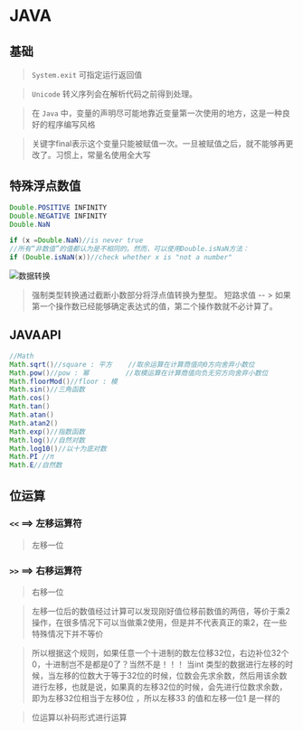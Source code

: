 # JAVA

## 基础

>  `System.exit`  可指定运行返回值

>  `Unicode`  转义序列会在解析代码之前得到处理。

> 在  `Java`  中，变量的声明尽可能地靠近变量第一次使用的地方，这是一种良好的程序编写风格

> 关键字final表示这个变量只能被赋值一次。一旦被赋值之后，就不能够再更改了。习惯上，常量名使用全大写 

## 特殊浮点数值

```java
Double.POSITIVE INFINITY 
Double.NEGATIVE INFINITY
Double.NaN
```

```java
if (x =Double.NaN)//is never true
//所有“非数值”的值都认为是不相同的。然而，可以使用Double.isNaN方法：
if (Double.isNaN(x))//check whether x is "not a number"
```

![数据转换](C:\Users\LD_moxeii\AppData\Roaming\Typora\typora-user-images\image-20230226175012134.png)

>强制类型转换通过截断小数部分将浮点值转换为整型。
>短路求值 -- > 如果第一个操作数已经能够确定表达式的值，第二个操作数就不必计算了。

## JAVAAPI

```java
//Math
Math.sqrt()//square : 平方	//取余运算在计算商值向0方向舍弃小数位
Math.pow()//pow : 幂			//取模运算在计算商值向负无穷方向舍弃小数位
Math.floorMod()//floor : 模
Math.sin()//三角函数
Math.cos()
Math.tan()
Math.atan()
Math.atan2()
Math.exp()//指数函数
Math.log()//自然对数
Math.log10()//以十为底对数
Math.PI //π
Math.E//自然数
```

## 位运算
### `<<` ==> 左移运算符
> 左移一位


### `>>` ==> 右移运算符
> 右移一位 

>左移一位后的数值经过计算可以发现刚好值位移前数值的两倍，等价于乘2操作，在很多情况下可以当做乘2使用，但是并不代表真正的乘2，在一些特殊情况下并不等价

>所以根据这个规则，如果任意一个十进制的数左位移32位，右边补位32个0，十进制岂不是都是0了？当然不是！！！ 当int 类型的数据进行左移的时候，当左移的位数大于等于32位的时候，位数会先求余数，然后用该余数进行左移，也就是说，如果真的左移32位的时候，会先进行位数求余数，即为左移32位相当于左移0位 ，所以左移33 的值和左移一位1 是一样的

>位运算以补码形式进行运算 


